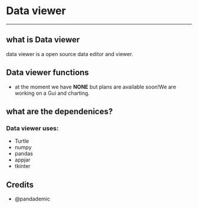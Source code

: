 # Data viewer
_____
##  what is Data viewer
data viewer is a open source data editor and viewer.

## Data viewer functions
- at the moment we have **NONE** but plans are available soon!We are working on a Gui and charting.

## what are the dependenices?
### Data viewer uses:
- Turtle
- numpy
- pandas
- appjar
- tkinter
## Credits
- @pandademic
